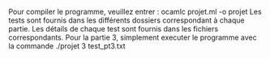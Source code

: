 Pour compiler le programme, veuillez entrer : ocamlc projet.ml -o projet
Les tests sont fournis dans les différents dossiers correspondant à chaque partie.
Les détails de chaque test sont fournis dans les fichiers correspondants.
Pour la partie 3, simplement executer le programme avec la commande ./projet 3 test_pt3.txt